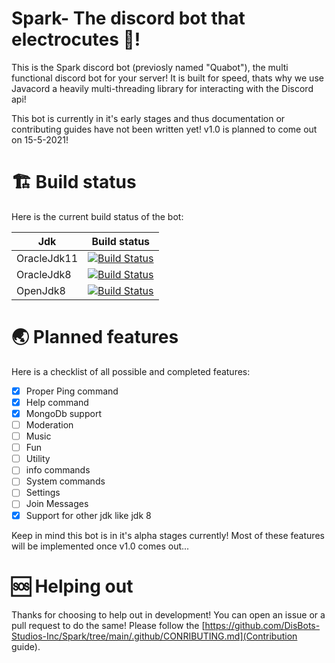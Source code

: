 # Spark- The discord bot that electrocutes 🎇!

This is the Spark discord bot (previosly named "Quabot"), the multi functional discord bot for your server!
It is built for speed, thats why we use Javacord a heavily multi-threading library for interacting with the Discord api!

This bot is currently in it's early stages and thus documentation or contributing guides have not been written yet! v1.0 is planned to come out on
15-5-2021!

# 🏗 Build status

Here is the current build status of the bot:

| Jdk | Build status
| --------------- | --------------- |
| OracleJdk11 | [![Build Status](https://travis-ci.com/DisBots-Studios-Inc/Spark.svg?branch=main)](https://travis-ci.com/DisBots-Studios-Inc/Spark)
| OracleJdk8 | [![Build Status](https://travis-ci.com/DisBots-Studios-Inc/Spark.svg?branch=main)](https://travis-ci.com/DisBots-Studios-Inc/Spark)
| OpenJdk8 | [![Build Status](https://travis-ci.com/DisBots-Studios-Inc/Spark.svg?branch=main)](https://travis-ci.com/DisBots-Studios-Inc/Spark)


# 🌏 Planned features

Here is a checklist of all possible and completed features:

- [x] Proper Ping command
- [x] Help command
- [x] MongoDb support
- [ ] Moderation
- [ ] Music
- [ ] Fun
- [ ] Utility
- [ ] info commands
- [ ] System commands
- [ ] Settings
- [ ] Join Messages
- [x] Support for other jdk like jdk 8

Keep in mind this bot is in it's alpha stages currently! Most of these features will be implemented once v1.0 comes out...

# 🆘 Helping out
Thanks for choosing to help out in development! You can open an issue or a pull request to do the same!
Please follow the [https://github.com/DisBots-Studios-Inc/Spark/tree/main/.github/CONRIBUTING.md](Contribution guide).